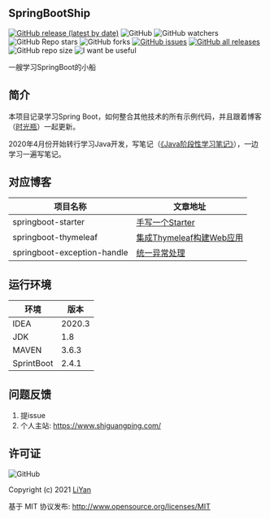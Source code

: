 ## SpringBootShip

[![GitHub release (latest by date)](https://img.shields.io/github/v/release/ENNRIaaa/SpringBootShip?style=for-the-badge)](https://github.com/ENNRIaaa/SpringBootShip/releases)
![GitHub](https://img.shields.io/github/license/ENNRIaaa/SpringBootShip?style=for-the-badge)
![GitHub watchers](https://img.shields.io/github/watchers/ENNRIaaa/SpringBootShip?style=for-the-badge)
![GitHub Repo stars](https://img.shields.io/github/stars/ENNRIaaa/SpringBootShip?style=for-the-badge)
![GitHub forks](https://img.shields.io/github/forks/ENNRIaaa/SpringBootShip?style=for-the-badge)
[![GitHub issues](https://img.shields.io/github/issues/ENNRIaaa/SpringBootShip?style=for-the-badge)](https://github.com/ENNRIaaa/SpringBootShip/issues)
[![GitHub all releases](https://img.shields.io/github/downloads/ENNRIaaa/SpringBootShip/total?style=for-the-badge)](https://github.com/ENNRIaaa/SpringBootShip/releases/latest)
![GitHub repo size](https://img.shields.io/github/repo-size/ENNRIaaa/SpringBootShip?style=for-the-badge)
![I want be useful](https://img.shields.io/badge/-I%20want%20be%20useful-green?style=for-the-badge)


一艘学习SpringBoot的小船

## 简介

本项目记录学习Spring Boot，如何整合其他技术的所有示例代码，并且跟着博客（[时光瓶](https://www.shiguangping.com)）一起更新。

2020年4月份开始转行学习Java开发，写笔记（[《Java阶段性学习笔记》](https://javabook.shiguangping.com)），一边学习一遍写笔记。

## 对应博客

项目名称                    | 文章地址
----------------------------|------------------------------------------------------------------------------------------
springboot-starter        | [手写一个Starter](https://www.shiguangping.com/posts/spring-boot-starter.html)
springboot-thymeleaf   |[集成Thymeleaf构建Web应用](https://www.shiguangping.com/posts/spring-boot-thymeleaf.html)
springboot-exception-handle  | [统一异常处理](https://www.shiguangping.com/posts/spring-boot-exception-handle.html)


## 运行环境

环境    | 版本
-------|-------
IDEA   |2020.3
JDK   |1.8
MAVEN   |3.6.3
SprintBoot   |2.4.1


## 问题反馈

1. 提issue
1. 个人主站: https://www.shiguangping.com/

## 许可证

![GitHub](https://img.shields.io/github/license/ENNRIaaa/SpringBootShip)

Copyright (c) 2021 [LiYan](https://www.shiguangping.com/)

基于 MIT 协议发布: <http://www.opensource.org/licenses/MIT>
